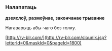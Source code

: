 ### Налапатаць
**дзеяслоў, размоўнае, закончанае трыванне**

Нагаварыць абы-чаго без толку.

<a rel="author">[http://rv-blr.com/](http://rv-blr.com/slounik.jsp?letterId=0&maskId=0&pageId=1800)</a>
